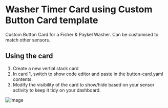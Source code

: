 # Washer Timer Card using Custom Button Card template
Custom Button Card for a Fisher &amp; Paykel Washer. Can be customised to match other sensors.

## Using the card
1. Create a new vertial stack card
2. In card 1, switch to show code editor and paste in the button-card.yaml contents.
3. Modify the visibility of the card to show/hide based on your sensor activity to keep it tidy on your dashboard.

![image](https://github.com/user-attachments/assets/496588c3-f2be-4f26-9ffc-854b55605431)
